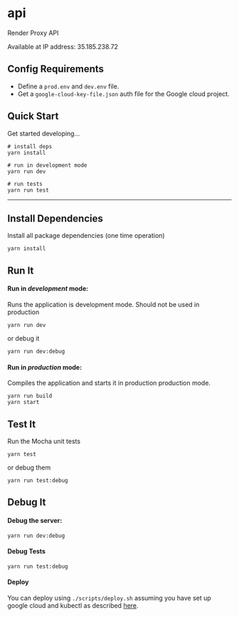# api

Render Proxy API

Available at
IP address: 35.185.238.72

## Config Requirements

- Define a `prod.env` and `dev.env` file.
- Get a `google-cloud-key-file.json` auth file for the Google cloud project.

## Quick Start

Get started developing...

```shell
# install deps
yarn install

# run in development mode
yarn run dev

# run tests
yarn run test
```

---

## Install Dependencies

Install all package dependencies (one time operation)

```shell
yarn install
```

## Run It

#### Run in _development_ mode:

Runs the application is development mode. Should not be used in production

```shell
yarn run dev
```

or debug it

```shell
yarn run dev:debug
```

#### Run in _production_ mode:

Compiles the application and starts it in production production mode.

```shell
yarn run build
yarn start
```

## Test It

Run the Mocha unit tests

```shell
yarn test
```

or debug them

```shell
yarn run test:debug
```

## Debug It

#### Debug the server:

```
yarn run dev:debug
```

#### Debug Tests

```
yarn run test:debug
```

#### Deploy

You can deploy using `./scripts/deploy.sh` assuming you have set up google cloud and kubectl as described [here](../README.md).
